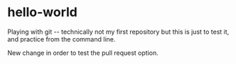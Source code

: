 # hello-world
Playing with git -- technically not my first repository but this is just to test it, and practice from the command line.

New change in order to test the pull request option.
